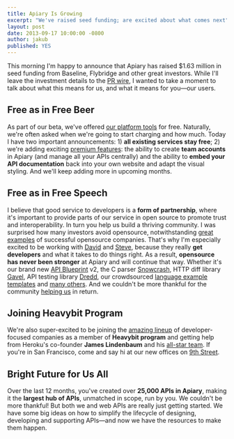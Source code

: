 ```yaml
---
title: Apiary Is Growing
excerpt: "We've raised seed funding; are excited about what comes next"
layout: post
date: 2013-09-17 10:00:00 -0800
author: jakub
published: YES
---
```


This morning I'm happy to announce that Apiary has raised $1.63 million in seed funding from Baseline, Flybridge and other great investors. While I'll leave the investment details to the [PR wire], I wanted to take a moment to talk about what this means for us, and what it means for you—our users.

## Free as in Free Beer

As part of our beta, we've offered [our platform tools] for free. Naturally, we're often asked when we're going to start charging and how much. Today I have two important announcements: 1) **all existing services stay free**; 2) we're adding exciting [premium features]: the ability to create **team accounts** in Apiary (and manage all your APIs centrally) and the ability to **embed your API documentation** back into your own website and adapt the visual styling. And we'll keep adding more in upcoming months.

## Free as in Free Speech

I believe that good service to developers is a **form of partnership**, where it's important to provide parts of our service in open source to promote trust and interoperability. In turn you help us build a thriving community. I was surprised how many investors avoid opensource, notwithstanding [great](http://redhat.com/) [examples] of successful opensource companies. That's why I'm especially excited to be working with [David] and [Steve], because they really **get developers** and what it takes to do things right. As a result, **opensource has never been stronger** at Apiary and will continue that way. Whether it's our brand new [API Blueprint] v2, the C parser [Snowcrash], HTTP diff library [Gavel], API testing library [Dredd], our crowdsourced [language example templates] and [many others]. And we couldn't be more thankful for the community [helping us](https://apiblueprint.org/#tooling) in return.

## Joining Heavybit Program

We're also super-excited to be joining the [amazing lineup] of developer-focused companies as a member of **Heavybit program** and getting help from Heroku's co-founder **James Lindenbaum** and his [all-star team]. If you're in San Francisco, come and say hi at our new offices on [9th Street].

## Bright Future for Us All

Over the last 12 months, you've created over **25,000 APIs in Apiary**, making it the **largest hub of APIs**, unmatched in scope, run by you. We couldn't be more thankful! But both we and web APIs are really just getting started. We have some big ideas on how to simplify the lifecycle of designing, developing and supporting APIs—and now we  have the resources to make them happen.

[our platform tools]: https://apiblueprint.org/#tooling
[examples]: https://www.mysql.com/
[David]: http://www.flybridge.com/team/David-Aronoff
[Steve]: http://baselinev.com/founder/
[API Blueprint]: https://github.com/apiaryio/api-blueprint
[Snowcrash]: https://github.com/apiaryio/snowcrash
[Gavel]: https://github.com/apiaryio/gavel.js
[Dredd]: https://github.com/apiaryio/dredd
[many others]: https://github.com/apiaryio
[language example templates]: https://github.com/apiaryio/language-templates
[everything we do]: http://apiary.io/how-it-works
[amazing lineup]: http://www.heavybit.com/members
[all-star team]: http://www.heavybit.com/people
[9th Street]: http://apiary.io/company#contact
[premium features]: http://apiary.io/#plans
[PR wire]: http://www.businesswire.com/news/home/20130917006806/en/Apiary-Secures-1.6-Million-Funding
